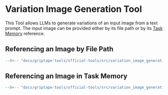# Variation Image Generation Tool

This Tool allows LLMs to generate variations of an input image from a text prompt. The input image can be provided either by its file path or by its [Task Memory](../../griptape-framework/structures/task-memory.md) reference.

## Referencing an Image by File Path

```python
--8<-- "docs/griptape-tools/official-tools/src/variation_image_generation_tool_1.py"
```

## Referencing an Image in Task Memory

```python
--8<-- "docs/griptape-tools/official-tools/src/variation_image_generation_tool_2.py"
```
